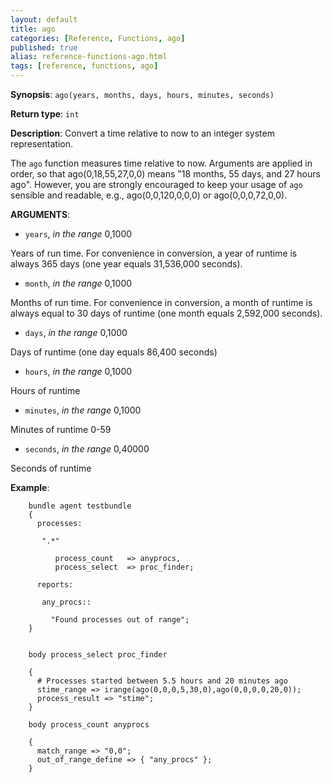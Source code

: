 ```yaml
---
layout: default
title: ago
categories: [Reference, Functions, ago]
published: true
alias: reference-functions-ago.html
tags: [reference, functions, ago]
---
```


**Synopsis**: `ago(years, months, days, hours, minutes, seconds)`

**Return type**: `int`

**Description**: Convert a time relative to now to an integer system representation.

The `ago` function measures time relative to now. Arguments are applied
in order, so that ago(0,18,55,27,0,0) means "18 months, 55 days, and 27
hours ago". However, you are strongly encouraged to keep your usage of
`ago` sensible and readable, e.g., ago(0,0,120,0,0,0) or
ago(0,0,0,72,0,0).


**ARGUMENTS**:

* `years`, *in the range* 0,1000   

Years of run time. For convenience in conversion, a year of runtime is
always 365 days (one year equals 31,536,000 seconds).   

* `month`, *in the range* 0,1000   

Months of run time. For convenience in conversion, a month of runtime is
always equal to 30 days of runtime (one month equals 2,592,000 seconds).

* `days`, *in the range* 0,1000   

Days of runtime (one day equals 86,400 seconds)   

* `hours`, *in the range* 0,1000

Hours of runtime   

* `minutes`, *in the range* 0,1000

Minutes of runtime 0-59   

* `seconds`, *in the range* 0,40000

Seconds of runtime

**Example**:

```cf3
    bundle agent testbundle
    {
      processes:

       ".*"

          process_count   => anyprocs,
          process_select  => proc_finder;

      reports:

       any_procs::

         "Found processes out of range";
    }


    body process_select proc_finder

    {
      # Processes started between 5.5 hours and 20 minutes ago
      stime_range => irange(ago(0,0,0,5,30,0),ago(0,0,0,0,20,0));
      process_result => "stime";
    }

    body process_count anyprocs

    {
      match_range => "0,0";
      out_of_range_define => { "any_procs" };
    }
```

